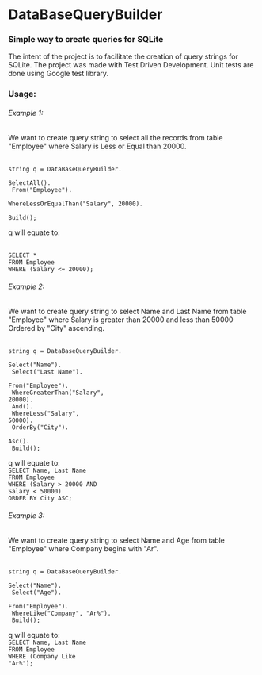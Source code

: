 # DataBaseQueryBuilder
### Simple way to create queries for SQLite

The intent of the project is to facilitate the creation of query strings for SQLite. 
The project was made with Test Driven Development. Unit tests are done using Google test library.

### Usage:

###### Example 1:
We want to create query string to select all the records from table "Employee" where Salary is Less or Equal than 20000.

<br><code>string q = DataBaseQueryBuilder.</code>
<br><code>            SelectAll().</code>
<br><code>            From("Employee").</code>
<br><code>            WhereLessOrEqualThan("Salary", 20000).</code>
<br><code>            Build();</code>

q will equate to:

<br><code>SELECT *</code>
<br><code>FROM Employee</code>
<br><code>WHERE (Salary <= 20000);</code>

###### Example 2:
We want to create query string to select Name and Last Name from table "Employee" where Salary is greater than 20000 and less than 50000 Ordered by "City" ascending.

<br><code>string q = DataBaseQueryBuilder.</code>
<br><code>            Select("Name").</code>
<br><code>            Select("Last Name").</code>
<br><code>            From("Employee").</code>
<br><code>            WhereGreaterThan("Salary", 20000).</code>
<br><code>            And().</code>
<br><code>            WhereLess("Salary", 50000).</code>
<br><code>            OrderBy("City").</code>
<br><code>            Asc().</code>
<br><code>            Build();</code>

q will equate to:
<br><code>SELECT Name, Last Name</code>
<br><code>FROM Employee</code>
<br><code>WHERE (Salary > 20000 AND Salary < 50000)</code>
<br><code>ORDER BY City ASC;</code>

###### Example 3:
We want to create query string to select Name and Age from table "Employee" where Company begins with "Ar".

<br><code>string q = DataBaseQueryBuilder.</code>
<br><code>            Select("Name").</code>
<br><code>            Select("Age").</code>
<br><code>            From("Employee").</code>
<br><code>            WhereLike("Company", "Ar%").</code>
<br><code>            Build();</code>

q will equate to:
<br><code>SELECT Name, Last Name</code>
<br><code>FROM Employee</code>
<br><code>WHERE (Company Like "Ar%");</code>
